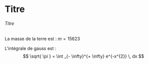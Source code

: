 # Titre
###### Titre
La masse de la terre est : $m = 15623$ 

L'intégrale de gauss est : 
$$
\sqrt{ \pi } = \int _{- \infty}^{+ \infty} e^{-x^{2}} \, dx
$$

